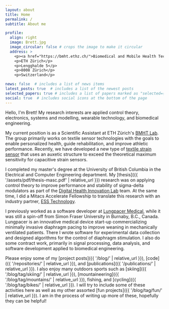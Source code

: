 ```yaml
---
layout: about
title: Home
permalink: /
subtitle: About me

profile:
  align: right
  image: Brett.jpg
  image_circular: false # crops the image to make it circular
  address: >
    <p><a href="https://bmht.ethz.ch/">Biomedical and Mobile Health Technology Lab</a></p>
    <p>ETH Zürich</p>
    <p>Lengghalde 5</p>
    <p>8008 Zürich</p>
    <p>Switzerland</p>

news: false  # includes a list of news items
latest_posts: true  # includes a list of the newest posts
selected_papers: true # includes a list of papers marked as "selected={true}"
social: true  # includes social icons at the bottom of the page
---
```


Hello, I'm Brett! My research interests are applied control theory, electronics, systems and modelling, wearable technology, and biomedical engineering.

My current position is as a Scientific Assistant at ETH Zürich's [BMHT Lab](https://bmht.ethz.ch/). The group primarily works on textile sensor technologies with the goals to enable personalized health, guide rehabilitation, and improve athletic performance. Recently, we have developed a new type of [textile strain sensor](https://onlinelibrary.wiley.com/doi/pdfdirect/10.1002/adma.202209321?download=true) that uses an auxetic structure to exceed the theoretical maximum sensitivity for capacitive strain sensors. 

I completed my master's degree at the University of British Columbia in the Electrical and Computer Engineering department. My [thesis]({{ '/assets/pdf/thesis-masc.pdf' | relative_url }}) research was on applying control theory to improve performance and stability of sigma-delta modulators as part of the [Digital Health Innovation Lab](https://bcchr.ca/dhil) team. At the same time, I did a Mitacs Accelerate Fellowship to translate this research with an industry partner, [ESS Technology](https://www.esstech.com/).

I previously worked as a software developer at [Lungpacer Medical](https://lungpacer.com/), while it was still a spin-off from Simon Fraser University in Burnaby, B.C., Canada. Lungpacer is an innovative medical device start-up commercializing minimally invasive diaphragm pacing to improve weaning in mechanically ventilated patients. There I wrote software for experimental data collection and designed algorithms for the control of diaphragm stimulation. I also do some contract work, primarily in signal processing, data analysis, and software development applied to biomedical engineering.

Please enjoy some of my [project posts]({{ '/blog/' | relative_url }}), [code]({{ '/repositories/' | relative_url }}), and [publications]({{ '/publications/' | relative_url }}). I also enjoy many outdoors sports such as [skiing]({{ '/blog/tag/skiing/' | relative_url }}), [mountaineering]({{ '/blog/tag/mountains/' | relative_url }}), fishing, and [cycling]({{ '/blog/tag/bikes/' | relative_url }}). I will try to include some of these activities here as well as my other assorted [fun projects]({{ '/blog/tag/fun/' | relative_url }}). I am in the process of writing up more of these, hopefully they can be helpful!